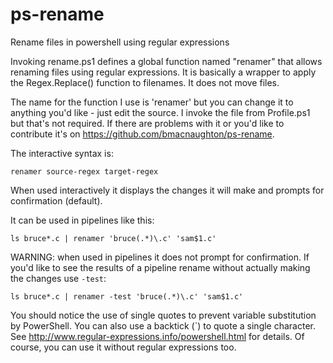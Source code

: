 # ps-rename

Rename files in powershell using regular expressions

Invoking rename.ps1 defines a global function named "renamer" that allows renaming files using regular expressions. It is basically a wrapper to apply the Regex.Replace() function to filenames. It does not move files.

The name for the function I use is 'renamer' but you can change it to anything you'd like - just edit the source. I invoke the file from Profile.ps1 but that's not required. If there are problems with it or you'd like to contribute it's on https://github.com/bmacnaughton/ps-rename.

The interactive syntax is:

`renamer source-regex target-regex`

When used interactively it displays the changes it will make and prompts for confirmation (default).

It can be used in pipelines like this:

`ls bruce*.c | renamer 'bruce(.*)\.c' 'sam$1.c'`

WARNING: when used in pipelines it does not prompt for confirmation. If you'd like to see the results of a pipeline rename without actually making the changes use `-test`:

`ls bruce*.c | renamer -test 'bruce(.*)\.c' 'sam$1.c'`

You should notice the use of single quotes to prevent variable substitution by PowerShell. You can also use a backtick (`) to quote a single character. See http://www.regular-expressions.info/powershell.html for details. Of course, you can use it without regular expressions too.

